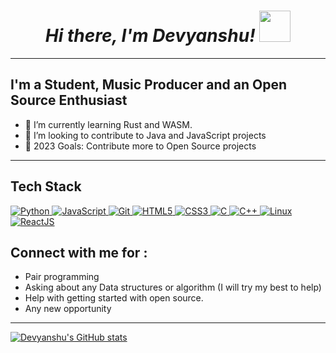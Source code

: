 <h1 align="center"><em>Hi there, I'm Devyanshu! </em><img src="https://user-images.githubusercontent.com/73777108/150582164-1a082835-3bad-4a81-b3c7-dad6e90c6e19.gif" width="50"></h1>

---

## I'm a Student, Music Producer and an Open Source Enthusiast

- 🌱 I’m currently learning Rust and WASM.
- 👯 I’m looking to contribute to Java and JavaScript projects
- 🥅 2023 Goals: Contribute more to Open Source projects



---
## Tech Stack

<p align="left">
 <a href="#">
<img alt="Python" src="https://img.shields.io/badge/python%20-%2314354C.svg?&style=for-the-badge&logo=python&logoColor=white"/>
<img alt="JavaScript" src="https://img.shields.io/badge/javascript%20-%23323330.svg?&style=for-the-badge&logo=javascript&logoColor=%23F7DF1E"/>
<img alt="Git" src="https://img.shields.io/badge/git%20-%23F05033.svg?&style=for-the-badge&logo=git&logoColor=white"/>
<img alt="HTML5" src="https://img.shields.io/badge/html5%20-%23E34F26.svg?&style=for-the-badge&logo=html5&logoColor=white"/>
<img alt="CSS3" src="https://img.shields.io/badge/css3%20-%231572B6.svg?&style=for-the-badge&logo=css3&logoColor=white"/>
<img alt="C" src="https://img.shields.io/badge/c%20-%2300599C.svg?&style=for-the-badge&logo=c&logoColor=white"/>
<img alt="C++" src="https://img.shields.io/badge/c++%20-%2300599C.svg?&style=for-the-badge&logo=c%2B%2B&ogoColor=white"/>
<img alt="Linux" src="https://img.shields.io/badge/Ubuntu-E95420?style=for-the-badge&logo=ubuntu&logoColor=white" />
<img alt='ReactJS' src="https://img.shields.io/badge/ReactJS-ReactJS?style=for-the-badge&logo=react&color=303030"/>
 </a>
</p>


## Connect with me for :
  - Pair programming
  - Asking about any Data structures or algorithm (I will try my best to help)
  - Help with getting started with open source.
  - Any new opportunity 



---


[![Devyanshu's GitHub stats](https://github-readme-stats.vercel.app/api?username=devyloper&theme=dark&hide=stars)](https://github.com/devyloper/github-readme-stats)
<!--
<a href="https://github.com/devyloper">
  <img align="center" src="https://github-readme-stats.vercel.app/api/top-langs/?username=devyloper&theme=tokyonight&layout=compact&" />
</a>
-->
